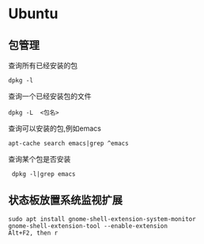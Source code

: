 
Ubuntu
===================================================


包管理
-------------------------------------------------

查询所有已经安装的包

```
dpkg -l
```

查询一个已经安装包的文件

```
dpkg -L  <包名>
```


查询可以安装的包,例如emacs

```
apt-cache search emacs|grep ^emacs

```

查询某个包是否安装

```
 dpkg -l|grep emacs
```


状态板放置系统监视扩展
-----------------------------------------------------------

```
sudo apt install gnome-shell-extension-system-monitor 
gnome-shell-extension-tool --enable-extension
Alt+F2, then r
```








